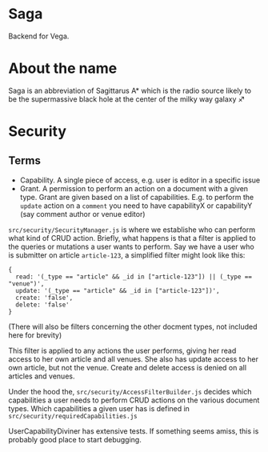 # Saga

Backend for Vega.

# About the name

Saga is an abbreviation of Sagittarus A\* which is the radio source likely to be the supermassive black hole at the center of the milky way galaxy ♐

# Security

## Terms

- Capability. A single piece of access, e.g. user is editor in a specific issue
- Grant. A permission to perform an action on a document with a given type. Grant are given based on a list of capabilities. E.g. to perform the `update` action on a `comment` you need to have capabilityX or capabilityY (say comment author or venue editor)

`src/security/SecurityManager.js` is where we establishe who can perform what kind of CRUD action. Briefly, what happens is that a filter is applied to the queries or mutations a user wants to perform. Say we have a user who is submitter on article `article-123`, a simplified filter might look like this:

```
{
  read: '(_type == "article" && _id in ["article-123"]) || (_type == "venue")',
  update: '(_type == "article" && _id in ["article-123"])',
  create: 'false',
  delete: 'false'
}
```

(There will also be filters concerning the other docment types, not included here for brevity)

This filter is applied to any actions the user performs, giving her read access to her own article and all venues. She also has update access to her own article, but not the venue. Create and delete access is denied on all articles and venues.

Under the hood the, `src/security/AccessFilterBuilder.js` decides which capabilities a user needs to perform CRUD actions on the various document types. Which capabilities a given user has is defined in `src/security/requiredCapabilities.js`

UserCapabilityDiviner has extensive tests. If something seems amiss, this is probably good place to start debugging.
